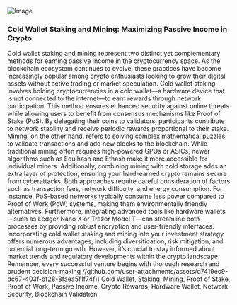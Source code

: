 
![Image](https://github.com/user-attachments/assets/4a25d116-2220-4385-b08e-f287af8fcbc4)
### Cold Wallet Staking and Mining: Maximizing Passive Income in Crypto
Cold wallet staking and mining represent two distinct yet complementary methods for earning passive income in the cryptocurrency space. As the blockchain ecosystem continues to evolve, these practices have become increasingly popular among crypto enthusiasts looking to grow their digital assets without active trading or market speculation.
Cold wallet staking involves holding cryptocurrencies in a cold wallet—a hardware device that is not connected to the internet—to earn rewards through network participation. This method ensures enhanced security against online threats while allowing users to benefit from consensus mechanisms like Proof of Stake (PoS). By delegating their coins to validators, participants contribute to network stability and receive periodic rewards proportional to their stake.
Mining, on the other hand, refers to solving complex mathematical puzzles to validate transactions and add new blocks to the blockchain. While traditional mining often requires high-powered GPUs or ASICs, newer algorithms such as Equihash and Ethash make it more accessible for individual miners. Additionally, combining mining with cold storage adds an extra layer of protection, ensuring your hard-earned crypto remains secure from cyberattacks.
Both approaches require careful consideration of factors such as transaction fees, network difficulty, and energy consumption. For instance, PoS-based networks typically consume less power compared to Proof of Work (PoW) systems, making them environmentally friendly alternatives. Furthermore, integrating advanced tools like hardware wallets—such as Ledger Nano X or Trezor Model T—can streamline both processes by providing robust encryption and user-friendly interfaces.
Incorporating cold wallet staking and mining into your investment strategy offers numerous advantages, including diversification, risk mitigation, and potential long-term growth. However, it’s crucial to stay informed about market trends and regulatory developments within the crypto landscape. Remember, every successful venture begins with thorough research and prudent decision-making
 //github.com/user-attachments/assets/d7419ec9-dc67-403f-bf28-8faea5f1f74f))
 Cold Wallet, Staking, Mining, Proof of Stake, Proof of Work, Passive Income, Crypto Rewards, Hardware Wallet, Network Security, Blockchain Validation
